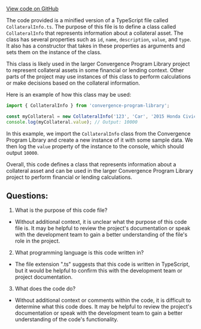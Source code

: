 [View code on GitHub](https://github.com/convergence-rfq/convergence-program-library/rfq/js/generated/accounts/CollateralInfo.js.map)

The code provided is a minified version of a TypeScript file called `CollateralInfo.ts`. The purpose of this file is to define a class called `CollateralInfo` that represents information about a collateral asset. The class has several properties such as `id`, `name`, `description`, `value`, and `type`. It also has a constructor that takes in these properties as arguments and sets them on the instance of the class.

This class is likely used in the larger Convergence Program Library project to represent collateral assets in some financial or lending context. Other parts of the project may use instances of this class to perform calculations or make decisions based on the collateral information.

Here is an example of how this class may be used:

```typescript
import { CollateralInfo } from 'convergence-program-library';

const myCollateral = new CollateralInfo('123', 'Car', '2015 Honda Civic', 10000, 'Auto');
console.log(myCollateral.value); // Output: 10000
```

In this example, we import the `CollateralInfo` class from the Convergence Program Library and create a new instance of it with some sample data. We then log the `value` property of the instance to the console, which should output `10000`.

Overall, this code defines a class that represents information about a collateral asset and can be used in the larger Convergence Program Library project to perform financial or lending calculations.
## Questions: 
 1. What is the purpose of this code file?
- Without additional context, it is unclear what the purpose of this code file is. It may be helpful to review the project's documentation or speak with the development team to gain a better understanding of the file's role in the project.

2. What programming language is this code written in?
- The file extension ".ts" suggests that this code is written in TypeScript, but it would be helpful to confirm this with the development team or project documentation.

3. What does the code do?
- Without additional context or comments within the code, it is difficult to determine what this code does. It may be helpful to review the project's documentation or speak with the development team to gain a better understanding of the code's functionality.